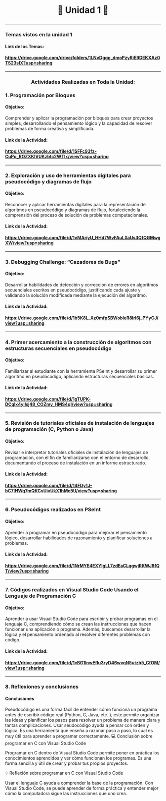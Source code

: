 # <p align="center"><strong>🧩 Unidad 1 🧩</strong></p>

---

###    Temas vistos en la unidad 1
####   Link de los Temas:
####   https://drive.google.com/drive/folders/1LNvDggg_dmoPzyRiE9DEKXAz0TS23sIX?usp=sharing
---
###    <p align="center"><strong>Actividades Realizadas en Toda la Unidad:</strong></p>

###    1.  Programación por Bloques
####   Objetivo:  
Comprender y aplicar la programación por bloques para crear proyectos simples, desarrollando el pensamiento lógico y la capacidad de resolver problemas de forma creativa y simplificada.
####   Link de la Actividad:
####   https://drive.google.com/file/d/1SFFc93fz-CuPq_ROZXKlVUKzbtc2WTlx/view?usp=sharing
---
###    2.  Exploración y uso de herramientas digitales para pseudocódigo y diagramas de flujo
####   Objetivo:  
Reconocer y aplicar herramientas digitales para la representación de algoritmos en pseudocódigo y diagramas de flujo, fortaleciendo la comprensión del proceso de solución de problemas computacionales.
####   Link de la Actividad:
####   https://drive.google.com/file/d/1vMAriyU_HHd7WvFAuLXaUs3QfQGMwgXW/view?usp=sharing
---
###    3. Debugging Challenge: “Cazadores de Bugs”
####   Objetivo: 
Desarrollar habilidades de detección y corrección de errores en algoritmos secuenciales escritos en pseudocódigo, justificando cada ajuste y validando la solución modificada mediante la ejecución del algoritmo. 
####   Link de la Actividad:
####   https://drive.google.com/file/d/1b5K8L_Xz0mfpSBWobleR8IrI6j_PYyGJ/view?usp=sharing
---
###    4.  Primer acercamiento a la construcción de algoritmos con estructuras secuenciales en pseudocódigo 
####   Objetivo:  
Familiarizar al estudiante con la herramienta PSeInt y desarrollar su primer algoritmo en pseudocódigo, aplicando estructuras secuenciales básicas. 
####   Link de la Actividad: 
####   https://drive.google.com/file/d/1gTUPK-DCqlx4yilsj48_COZmy_HMS4ql/view?usp=sharing
---
###    5.   Revisión de tutoriales oficiales de instalación de lenguajes de programación (C, Python o Java)
####   Objetivo: 
Revisar e interpretar tutoriales oficiales de instalación de lenguajes de programación, con el fin de familiarizarse con el entorno de desarrollo, documentando el proceso de instalación en un informe estructurado.
####   Link de la Actividad: 
####   https://drive.google.com/file/d/14FDy1J-bC7IHWq7mQKCvUivUkX1hMe5U/view?usp=sharing
---
###    6.  Pseudocódigos realizados en PSeInt
####   Objetivo:
Aprender a programar en pseudocódigo para mejorar el pensamiento lógico, desarrollar habilidades de razonamiento y planificar soluciones a problemas.
####   Link de la Actividad:
####   https://drive.google.com/file/d/1NrMYE4EXYlgLL7zdEaCLqgwjRKWJ8fQT/view?usp=sharing
---
###    7.  Códigos realizados en Visual Studio Code Usando el Lenguaje de Programación C
####   Objetivo:
Aprender a usar Visual Studio Code para escribir y probar programas en el lenguaje C, comprendiendo cómo se crean las instrucciones que hacen funcionar una aplicación o programa. Además, buscamos desarrollar la lógica y el pensamiento ordenado al resolver diferentes problemas con código.
####   Link de la Actividad:
####   https://drive.google.com/file/d/1cBG1lnwEflu3ryD46wvqN5utzb5_CfOM/view?usp=sharing
---
###    8. Reflexiones y conclusiones
####   Conclusiones
Pseudocódigo es una forma fácil de entender cómo funciona un programa antes de escribir código real (Python, C, Java, etc..), este permite organizar las ideas y planificar los pasos para resolver un problema de manera clara y tantas complicaciones.
Usar seudocódigo ayuda a pensar con orden y lógica. Es una herramienta que enseña a razonar paso a paso, lo cual es muy útil para aprender a programar correctamente.
💻 Conclusión sobre programar en C con Visual Studio Code

Programar en C dentro de Visual Studio Code permite poner en práctica los conocimientos aprendidos y ver cómo funcionan los programas. Es una forma sencilla y útil de crear y probar tus propios proyectos.

💡 Reflexión sobre programar en C con Visual Studio Code

Usar el lenguaje C ayuda a comprender la base de la programación. Con Visual Studio Code, se puede aprender de forma práctica y entender mejor cómo la computadora sigue las instrucciones que uno crea.




